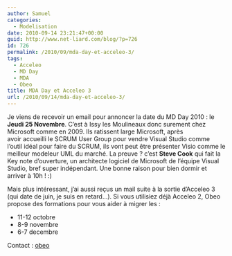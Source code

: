 ```yaml
---
author: Samuel
categories:
  - Modelisation
date: 2010-09-14 23:21:47+00:00
guid: http://www.net-liard.com/blog/?p=726
id: 726
permalink: /2010/09/mda-day-et-acceleo-3/
tags:
  - Acceleo
  - MD Day
  - MDA
  - Obeo
title: MDA Day et Acceleo 3
url: /2010/09/14/mda-day-et-acceleo-3/
---
```


Je viens de recevoir un email pour annoncer la date du MD Day 2010 : le **Jeudi 25 Novembre**. C&#8217;est à Issy les Moulineaux donc surement chez Microsoft comme en 2009. Ils ratissent large Microsoft, après avoir accueilli le SCRUM User Group pour vendre Visual Studio comme l&#8217;outil idéal pour faire du SCRUM, ils vont peut être présenter Visio comme le meilleur modeleur UML du marché. La preuve ? c&#8217;est **Steve Cook** <span>qui fait la Key note d&#8217;ouverture, un architecte logiciel de Microsoft de l&#8217;équipe Visual Studio, bref super indépendant. Une bonne raison pour bien dormir et arriver à 10h ! :)</span>

Mais plus intéressant, j&#8217;ai aussi reçus un mail suite à la sortie d&#8217;Acceleo 3 (qui date de juin, je suis en retard&#8230;). Si vous utilisiez déjà Acceleo 2, Obeo propose des formations pour vous aider à migrer les :

  * 11-12 octobre
  * 8-9 novembre
  * 6-7 decembre

Contact : [obeo](http://www.obeo.fr/pages/formations/fr)

<!--EndFragment-->